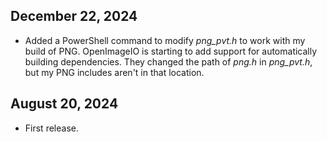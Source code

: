 ## December 22, 2024

- Added a PowerShell command to modify _png_pvt.h_ to work with my build of PNG. OpenImageIO is starting to add support for automatically building dependencies. They changed the path of _png.h_ in _png_pvt.h_, but my PNG includes aren't in that location.

## August 20, 2024

- First release.
